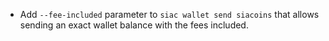 - Add `--fee-included` parameter to `siac wallet send siacoins` that allows
   sending an exact wallet balance with the fees included.